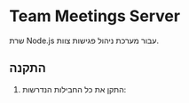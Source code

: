 # Team Meetings Server

שרת Node.js עבור מערכת ניהול פגישות צוות.

## התקנה

1. התקן את כל החבילות הנדרשות: 